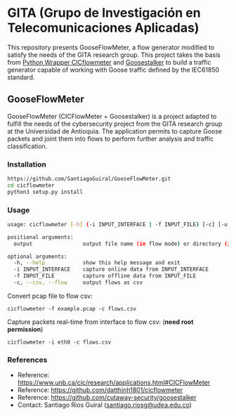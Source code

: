 # GITA (Grupo de Investigación en Telecomunicaciones Aplicadas) 

This repository presents GooseFlowMeter, a flow generator modified to satisfy the needs of the GITA research group. This project takes the basis from [Python Wrapper CICflowmeter](https://github.com/datthinh1801/cicflowmeter) and [Goosestalker](https://github.com/cutaway-security/goosestalker/blob/main/README.md) to build a traffic generator capable of working with Goose traffic defined by the IEC61850 standard.

## GooseFlowMeter

GooseFlowMeter (CICFlowMeter + Goosestalker) is a project adapted to fulfill the needs of the cybersecurity project from the GITA research group at the Universidad de Antioquia. The application permits to capture Goose packets and joint them into flows to perform further analysis and traffic classification.


### Installation
```sh
https://github.com/SantiagoGuiral/GooseFlowMeter.git
cd cicflowmeter
python3 setup.py install
```

### Usage
```sh
usage: cicflowmeter [-h] (-i INPUT_INTERFACE | -f INPUT_FILE) [-c] [-u URL_MODEL] output

positional arguments:
  output                output file name (in flow mode) or directory (in sequence mode)

optional arguments:
  -h, --help            show this help message and exit
  -i INPUT_INTERFACE    capture online data from INPUT_INTERFACE
  -f INPUT_FILE         capture offline data from INPUT_FILE
  -c, --csv, --flow     output flows as csv
```

Convert pcap file to flow csv:

```
cicflowmeter -f example.pcap -c flows.csv
```

Capture packets real-time from interface to flow csv: (**need root permission**)

```
cicflowmeter -i eth0 -c flows.csv
```

### References

- Reference: https://www.unb.ca/cic/research/applications.html#CICFlowMeter
- Reference: https://github.com/datthinh1801/cicflowmeter
- Reference: https://github.com/cutaway-security/goosestalker
- Contact: Santiago Rios Guiral (santiago.riosg@udea.edu.co)
